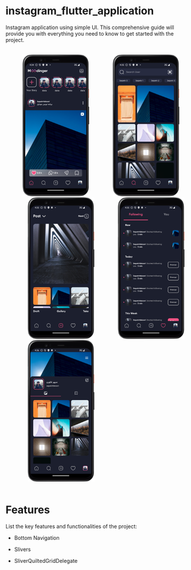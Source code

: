 # instagram_flutter_application

Instagram application using simple UI. This comprehensive guide will provide you with everything you need to know to get started with the project.

<br />
<div>
  &emsp;&emsp;&emsp;
  <img src="https://github.com/SepehrFakoori/instagram_flutter_application/blob/63310fc1fdd539a4077ab9dc8e71b33fe043ef9b/assets/pictures/home_screen.png" alt="Home Screen" width="180">
  &emsp;&emsp;&emsp;&emsp;
  <img src="https://github.com/SepehrFakoori/instagram_flutter_application/blob/63310fc1fdd539a4077ab9dc8e71b33fe043ef9b/assets/pictures/search_screen.png" alt="Search Screen" width="180">  
  &emsp;&emsp;&emsp;&emsp;
  <img src="https://github.com/SepehrFakoori/instagram_flutter_application/blob/63310fc1fdd539a4077ab9dc8e71b33fe043ef9b/assets/pictures/add_screen.png" alt="Add Screen" width="180">
   &emsp;&emsp;&emsp;&emsp;
  <img src="https://github.com/SepehrFakoori/instagram_flutter_application/blob/63310fc1fdd539a4077ab9dc8e71b33fe043ef9b/assets/pictures/activity_screen.png" alt="Activity Screen" width="180">
   &emsp;&emsp;&emsp;&emsp;
  <img src="https://github.com/SepehrFakoori/instagram_flutter_application/blob/63310fc1fdd539a4077ab9dc8e71b33fe043ef9b/assets/pictures/profile_screen.png" alt="Profile Screen" width="180">
</div>
<br />


# Features

List the key features and functionalities of the project:

- Bottom Navigation 

- Slivers

- SliverQuiltedGridDelegate
